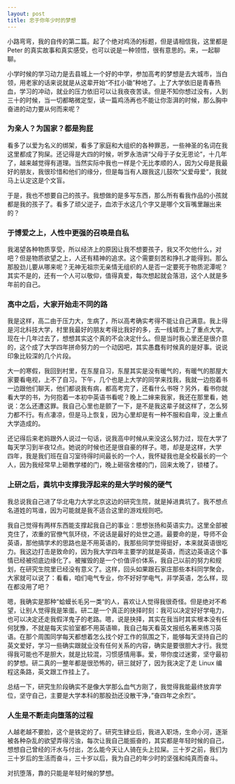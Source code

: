 ```yaml
---
layout: post
title: 忠于你年少时的梦想
---
```


小路弯弯，我的自传的第二篇。起了个绝对鸡汤的标题，但是请相信我，这里都是 Peter 的真实故事和真实感受，也可以说是一种领悟，很有意思的。来，一起聊聊。

小学时候的学习动力是去县城上一个好的中学，参加高考的梦想是去大城市，当白领，用老家的话来说就是从这辈开始“不扛小锄”种地了。上了大学依旧是青春热血，学习的冲动，就业的压力依旧可以让我夜夜苦读。但是不知你想过没有，人到三十的时候，当一切都略微定型，读一篇鸡汤再也不能让你澎湃的时候，那么胸中奋进的动力要从何而来呢？

### 为亲人？为国家？都是狗屁

看多了以爱为名义的绑架，看多了家庭和大组织的各种罪恶，一些神圣的名词在我这里都成了狗屎。还记得是大四的时候，听罗永浩讲“父母于子女无恩论”，十几年了，越来越觉得有道理。当然实际中我也一样是个无比孝顺的人，因为父母是我最好的朋友，我很珍惜和他们的缘分，但是每当有人跟我这儿鼓吹“父爱母爱“，我就马上认定这是个文盲。

于是，我也不想要自己的孩子。我想做的是多写东西，那么所有看我作品的小孩就都是我的孩子了。看多了顽父逆子，血浓于水这几个字又是哪个文盲嘴里蹦出来的？

### 于博爱之上，人性中更强的召唤是自私

我渴望各种物质享受，所以经济上的原因让我不想要孩子，我又不欠他什么，对吧？但是物质欲望之上，人还有精神的追求。这个需要刻苦和挣扎才能得到。那么那股劲儿要从哪来呢？无神无祖宗无亲情无组织的人是否一定要死于物质泥潭呢？其实不是的，还有一个人可以敬仰，值得真爱，每次想起就会落泪，这个人就是多年前的自己。

### 高中之后，大家开始走不同的路

我是这样，高二由于压力大，生病了，所以高考确实考得不能让自己满意。我上得是河北科技大学，村里我最好的朋友考得比我好的多，去一线城市上了重点大学。现在十几年过去了，想想其实这个真的不会决定什么。但是当时我心里还是很介意的，这个成了大学四年拼命努力的一个动因吧，其实愚蠢有时候真的是好事。说说印象比较深的几个片段。

大一的寒假，我回到村里，在东屋自习，东屋其实是没有暖气的，有暖气的那屋大家要看电视，上不了自习。下午，几个也是上大学的同学来找我，我就一边抱着书一边跟他们聊天，他们都说我有病，都高考完了，还看什么书呀？另外，看书你就看大学的书，为何抱着一本初中英语书看呢？晚上二婶来我家，我还在那里看，她说：怎么还遭这罪。我自己心里也是颤了一下，是不是我这辈子就这样了，怎么努力都不行。有点凄凉，但是马上恢复，因为心里却是有一种不服和自卑，没上重点大学造成的。

还记得后来老妈跟外人说过一句话，说我高中时候从来没这么努力过，现在大学了每天学习到半夜12点。她说的时候也还是很自豪的样子。嗯，却是是这样，大学四年，我是我们班在自习室待得时间最长的一个人，我怀疑我也是全校最长的一个人，因为我经常早上砸教学楼的门，晚上砸宿舍楼的门，回来太晚了，锁楼了。

### 上研之后，粪坑中支撑我浮起来的是大学时候的硬气

我总说我自己进了华北电力大学北京这边的研究生院，就是掉进粪坑了。我不想点名道姓的骂谁，因为可能就是我不适合这里的游戏规则吧。

我自己觉得有两样东西能支撑起我自己的事业：思想张扬和英语实力。这里全部被克住了，浓重的官僚气氛环绕，不说话是最好的处世之道。最要命的是，导师不会英语，那他搞学术的思路也是不用英语的，我那些同学觉得挺好，本来就英语很吃力。我这边打击是致命的，因为我大学四年主要学的就是英语，而这边英语这个事情已经被彻底边缘化了。被摧毁的是一个价值评价体系，我自己以前的努力和规划，在研究生院里已经没有意义了。这样，回头如果跟石家庄那些本科同学聚会，大家就可以说了：看看，咱们电气专业，你不好好学电气，非学英语，怎么样，现在都没用了吧？

嗯，我确实是那种“蛤蟆长毛另一类“的人，喜欢让人觉得我很奇怪。但是绝对不希望，让别人觉得我是笨蛋。研二是一个真正的抉择时刻：我可以决定好好学电力，也可以决定还走我假洋鬼子的老路。嗯，说是抉择，其实在我当时其实根本没有任何犹豫，不就是每天实验室都不用英语嘛，我自己每天看英文报纸名著来练习英语。在那个周围同学每天都想着怎么找个好工作的氛围之下，能够每天坚持自己的英文爱好，学习一些确实跟就业没有任何关系的内容，确实是要很胆大才行。我觉得我可能也不是胆大，就是比较混，习惯感情用事。爱，带你度过迷雾，坚守最初的梦想。研二真的一整年都是很恐怖的，研三就好了，因为我决定了走 Linux 编程这条路，英文跟工作挂上了。

总结一下，研究生阶段确实不是像大学那么血气方刚了，我觉得我能最终放弃学位，坚守自己，主要是大学本科的那股劲还没散干净，”奋四年之余烈“。

### 人生是不断走向堕落的过程

人越老越不要脸，这个是铁定的了。研究生肄业后，我进入职场，生命小河，逐渐被各种杂乱的欲望弄得污浊，每次让我自己能振奋的，其实都是年轻时候的自己，想想自己曾经的汗水与付出，怎么能今天让人骑在头上拉屎。三十岁之前，我们为三十岁后的生活而奋斗，三十岁以后，我为自己的年少时的坚强和纯真而奋斗。

对抗堕落，靠的只能是年轻时候的梦想。